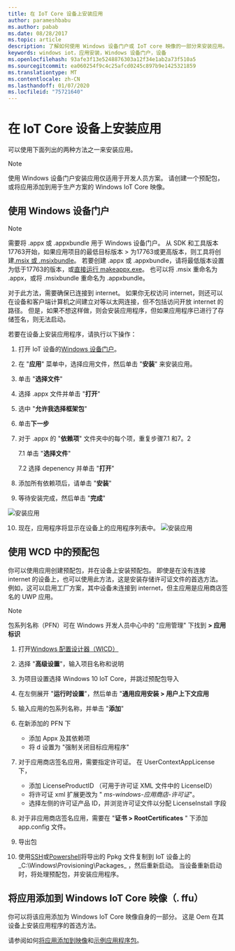 ```yaml
---
title: 在 IoT Core 设备上安装应用
author: parameshbabu
ms.author: pabab
ms.date: 08/28/2017
ms.topic: article
description: 了解如何使用 Windows 设备门户或 IoT core 映像的一部分来安装应用。
keywords: windows iot，应用安装，Windows 设备门户，设备
ms.openlocfilehash: 93afe3f13e5248876303a12f34e1ab2a73f510a5
ms.sourcegitcommit: ea060254f9c4c25afcd0245c897b9e1425321859
ms.translationtype: MT
ms.contentlocale: zh-CN
ms.lasthandoff: 01/07/2020
ms.locfileid: "75721640"
---
```

# <a name="install-your-app-on-an-iot-core-device"></a>在 IoT Core 设备上安装应用
可以使用下面列出的两种方法之一来安装应用。

> [!NOTE]
> 使用 Windows 设备门户安装应用仅适用于开发人员方案。
> 请创建一个预配包，或将应用添加到用于生产方案的 Windows IoT Core 映像。

## <a name="using-windows-device-portal"></a>使用 Windows 设备门户

> [!NOTE]
> 需要将 .appx 或 .appxbundle 用于 Windows 设备门户。 从 SDK 和工具版本17763开始，如果应用项目的最低目标版本 > 为17763或更高版本，则工具将创建[.msix 或 .msixbundle](https://developercommunity.visualstudio.com/content/problem/391934/makeappx-now-creates-msix-files-instead-of-appx.html)。
> 若要创建 .appx 或 .appxbundle，请将最低版本设置为低于17763的版本，或[直接运行 makeappx.exe](https://docs.microsoft.com/windows/desktop/appxpkg/make-appx-package--makeappx-exe-#command-line-syntax)。 也可以将 .msix 重命名为 .appx，或将 .msixbundle 重命名为 .appxbundle。

对于此方法，需要确保已连接到 internet。 如果你无权访问 internet，则还可以在设备和客户端计算机之间建立对等以太网连接，但不包括访问开放 internet 的路径。 但是，如果不想这样做，则会安装应用程序，但如果应用程序已进行了存储签名，则无法启动。

若要在设备上安装应用程序，请执行以下操作：

1. 打开 IoT 设备的[Windows 设备门户](https://docs.microsoft.com/windows/iot-core/manage-your-device/deviceportal)。

2. 在 "**应用**" 菜单中，选择应用文件，然后单击 "**安装**" 来安装应用。

3. 单击 "**选择文件**"

4. 选择 .appx 文件并单击 "**打开**"

5. 选中 "**允许我选择框架包**"

6. 单击**下一步**

7. 对于 .appx 的 "**依赖项**" 文件夹中的每个项，重复步骤7.1 和7。2

    7.1 单击 "**选择文件**"

    7.2 选择 depenency 并单击 "**打开**"

8. 添加所有依赖项后，请单击 "**安装**"

9. 等待安装完成，然后单击 "**完成**"

 ![安装应用](../media/AppInstaller/install-app.gif)

10. 现在，应用程序将显示在设备上的应用程序列表中。
 ![安装应用](../media/AppInstaller/install-app.gif)


## <a name="using-provisioning-package-from-wcd"></a>使用 WCD 中的预配包
你可以使用应用创建预配包，并在设备上安装预配包。 即使是在没有连接 internet 的设备上，也可以使用此方法，这是安装存储许可证文件的首选方法。 例如，这可以启用工厂方案，其中设备未连接到 internet，但主应用是应用商店签名的 UWP 应用。

> [!NOTE]
> 包系列名称（PFN）可在 Windows 开发人员中心中的 "应用管理" 下找到 **> 应用标识**

1. 打开[Windows 配置设计器（WICD）](https://docs.microsoft.com/windows/configuration/provisioning-packages/provisioning-install-icd)

2. 选择 "**高级设置**"，输入项目名称和说明

3. 为项目设置选择 Windows 10 IoT Core，并跳过预配包导入

4. 在左侧展开 "**运行时设置**"，然后单击 "**通用应用安装 > 用户上下文应用**

5. 输入应用的包系列名称，并单击 "**添加**"

6. 在新添加的 PFN 下
    - 添加 Appx 及其依赖项
    - 将 d 设置为 "强制关闭目标应用程序"

7. 对于应用商店签名应用，需要指定许可证。 在 UserContextAppLicense 下，
    - 添加 LicenseProductID （可用于许可证 XML 文件中的 LicenseID）
    - 将许可证 xml 扩展更改为 " *ms-windows-应用商店-许可证*"。
    - 选择左侧的许可证产品 ID，并浏览许可证文件以分配 LicenseInstall 字段

8. 对于非应用商店签名应用，需要在 "**证书 > RootCertificates** " 下添加 app.config 文件。 

9. 导出包

10. 使用[SSH](../connect-your-device/SSH.md)或[Powershell](../connect-your-device/powershell.md)将导出的 Ppkg 文件复制到 IoT 设备上的_C:\Windows\Provisioning\Packages_ ，然后重新启动。 当设备重新启动时，将处理预配包，并安装应用程序。


## <a name="add-the-app-to-the-windows-iot-core-imageffu"></a>将应用添加到 Windows IoT Core 映像（. ffu）
你可以将该应用添加为 Windows IoT Core 映像自身的一部分。
这是 Oem 在其设备上安装应用程序的首选方法。

请参阅如何[将应用添加到映像](https://docs.microsoft.com/windows-hardware/manufacture/iot/deploy-your-app-with-a-standard-board)和[示例应用程序包](https://github.com/ms-iot/iot-adk-addonkit/tree/master/Workspace/Source-arm/Packages/Appx.IoTCoreDefaultApp)。
